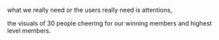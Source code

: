 what we really need or the users really need is attentions, 

the visuals of 30 people cheering for our winning members and highest level members.  
